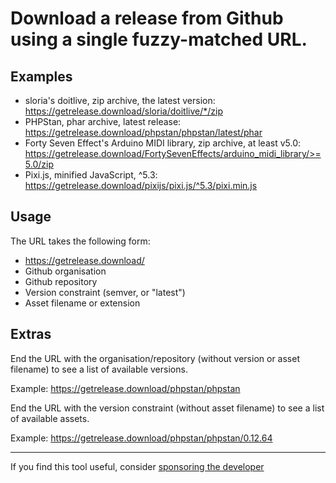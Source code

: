 Download a release from Github using a single fuzzy-matched URL.
================================================================

Examples
--------

+ sloria's doitlive, zip archive, the latest version: https://getrelease.download/sloria/doitlive/*/zip
+ PHPStan, phar archive, latest release: https://getrelease.download/phpstan/phpstan/latest/phar
+ Forty Seven Effect's Arduino MIDI library, zip archive, at least v5.0: https://getrelease.download/FortySevenEffects/arduino_midi_library/>=5.0/zip
+ Pixi.js, minified JavaScript, ^5.3: https://getrelease.download/pixijs/pixi.js/^5.3/pixi.min.js

Usage
-----

The URL takes the following form:

+ https://getrelease.download/
+ Github organisation
+ Github repository
+ Version constraint (semver, or "latest")
+ Asset filename or extension
  
Extras
------

End the URL with the organisation/repository (without version or asset filename) to see a list of available versions.

Example: https://getrelease.download/phpstan/phpstan

End the URL with the version constraint (without asset filename) to see a list of available assets.

Example: https://getrelease.download/phpstan/phpstan/0.12.64

*** 

If you find this tool useful, consider [sponsoring the developer](https://github.com/sponsors/g105b)